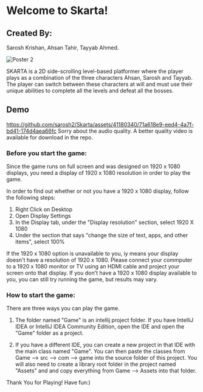# Welcome to Skarta!

## Created By:

Sarosh Krishan,
Ahsan Tahir,
Tayyab Ahmed.

![Poster 2](https://github.com/sarosh2/Skarta/assets/41180340/a7afc639-8433-4ed8-8864-5b28fbc50a21)



SKARTA is a 2D side-scrolling level-based platformer
where the player plays as a combination of the three characters
Ahsan, Sarosh and Tayyab. The player can switch between these
characters at will and must use their unique abilities to complete
all the levels and defeat all the bosses.

## Demo
https://github.com/sarosh2/Skarta/assets/41180340/71a618e9-eed4-4a7f-bd41-174d4aea66fc
Sorry about the audio quality. A better quality video is available for download in the repo.



### Before you start the game:

Since the game runs on full screen and was designed on 1920 x 1080 displays, 
you need a display of 1920 x 1080 resolution in order to play the game.

In order to find out whether or not you have a 1920 x 1080 display, follow the following steps:

1. Right Click on Desktop
2. Open Display Settings
3. In the Display tab, under the "Display resolution" section, select 1920 X 1080
4. Under the section that says "change the size of text, apps, and other items", select 100%

If the 1920 x 1080 option is unavailable to you, iy means your display doesn't have a resolution of 1920 x 1080.
Please connect your commputer to a 1920 x 1080 monitor or TV using an HDMI cable and project your screen onto that display.
If you don't have a 1920 x 1080 display available to you, you can still try running the game, but results may vary.


### How to start the game:

There are three ways you can play the game.

1. The folder named "Game" is an intellij project folder.
   If you have IntelliJ IDEA or IntelliJ IDEA Community Edition, open the IDE and open the "Game" folder as a project.

2. If you have a different IDE, you can create a new project in that IDE with the main class named "Game".
   You can then paste the classes from Game --> src --> com --> game into the source folder of this project.
   You will also need to create a library root folder in the project named "Assets" and and copy everything from Game --> Assets into that folder.


Thank You for Playing!
Have fun:)
